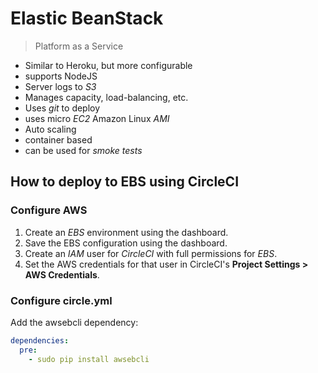 # Elastic BeanStack


> Platform as a Service

- Similar to Heroku, but more configurable
- supports NodeJS
- Server logs to *S3*
- Manages capacity, load-balancing, etc.
- Uses *git* to deploy
- uses micro *EC2* Amazon Linux *AMI*
- Auto scaling
- container based
- can be used for *smoke tests*

## How to deploy to EBS using CircleCI

### Configure AWS
1. Create an *EBS* environment using the dashboard.
1. Save the EBS configuration using the dashboard.
1. Create an *IAM* user for *CircleCI* with full permissions for *EBS*.
1. Set the AWS credentials for that user in CircleCI's **Project Settings > AWS Credentials**.

### Configure circle.yml

Add the awsebcli dependency:

```yaml
dependencies:
  pre:
    - sudo pip install awsebcli
```
